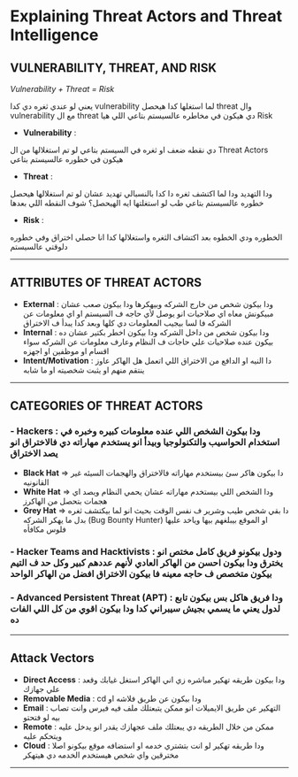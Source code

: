 # Explaining Threat Actors and Threat Intelligence

## VULNERABILITY, THREAT, AND RISK

*Vulnerability + Threat = Risk*

يعني لو عندي ثغره دي كدا vulnerability لما استغلها كدا هيحصل threat وال vulnerability مع ال threat دي هيكون في مخاطره عالسيستم بتاعي اللي هيا Risk

- **Vulnerability** :

دي نقطه ضعف او ثغره في السيستم بتاعي لو تم استغلالها من ال Threat Actors هيكون في خطوره عالسيستم بتاعي

- **Threat** :

ودا التهديد ودا لما اكتشف ثغره دا كدا بالنسبالي تهديد عشان لو تم استغلالها هيحصل خطوره عالسيستم بتاعي طب لو استغلتها ايه الهيحصل؟ شوف النقطه اللي بعدها

- **Risk** :

الخطوره ودي الخطوه بعد اكتشاف الثغره واستغلالها كدا انا حصلي اختراق وفي خطوره دلوقتي عالسيستم

---

## ATTRIBUTES OF THREAT ACTORS

- **External** : ودا بيكون شخص من خارج الشركه وبيهكرها ودا بيكون صعب عشان مبيكونش معاه اي صلاحيات انو يوصل لأي حاجه ف السيستم او اي معلومات عن الشركه فا لسا بيجيب المعلومات دي كلها وبعد كدا يبدأ ف الاختراق
- **Internal** : ودا بيكون شخص من داخل الشركه ودا بيكون اخطر بكتير عشان ده بيكون عنده صلاحيات علي حاجات ف النظام وعارف معلومات عن الشركه سواء اقسام او موظفين او اجهزه
- **Intent/Motivation** : دا النيه او الدافع من الاختراق اللي اتعمل هل الهاكر عاوز ينتقم منهم او يثبت شخصيته او ما شابه

---

## CATEGORIES OF THREAT ACTORS

### - **Hackers** : ودا بيكون الشخص اللي عنده معلومات كبيره وخبره في استخدام الحواسيب والتكنولوجيا وبيدأ انو يستخدم مهاراته دي فالاختراق انو يصد الاختراق

- **Black Hat** ⇒ دا بيكون هاكر سئ بيستخدم مهاراته فالاختراق والهجمات السيئه غير القانونيه
- **White Hat** ⇒ ودا الشخص اللي بيستخدم مهاراته عشان يحمي النظام ويصد اي هجمات بتحصل من الهاكرز
- **Grey Hat** ⇒ دا بقي شخص طيب وشرير ف نفس الوقت بحيث انو لما بيكتشف ثغره بدل ما يهكر الشركه (Bug Bounty Hunter) او الموقع بيبلغهم بيها وياخد عليها فلوس مكافأه

### - Hacker Teams and Hacktivists : ودول بيكونو فريق كامل مختص انو يخترق ودا بيكون احسن من الهاكر العادي لأنهم عددهم كبير وكل حد ف التيم بيكون متخصص ف حاجه معينه فا بيكون الاختراق افضل من الهاكر الواحد

### - Advanced Persistent Threat (APT) : ودا فريق هاكل بس بيكون تابع لدول يعني ما يسمي بجيش سيبراني كدا ودا بيكون اقوي من كل اللي الفات ده

---

## Attack Vectors

- **Direct Access** : ودا بيكون طريقه تهكير مباشره زي اني الهاكر استغل غيابك وقعد علي جهازك
- **Removable Media** :  cd ودا بيكون عن طريق فلاشه او
- **Email** : التهكير عن طريق الايميلات انو ممكن يتبعتلك ملف فيه فيرس وانت تصاب بيه لو فتحتو
- **Remote** : ممكن من خلال الطريقه دي يبعتلك ملف عجهازك يقدر انو يدخل عليه ويتحكم عليه
- **Cloud** : ودا طريقه تهكير لو انت بتشتري خدمه او استضافه موقع بيكونو اصلا مخترقين واي شخص هيستخدم الخدمه دي هيتهكر

---